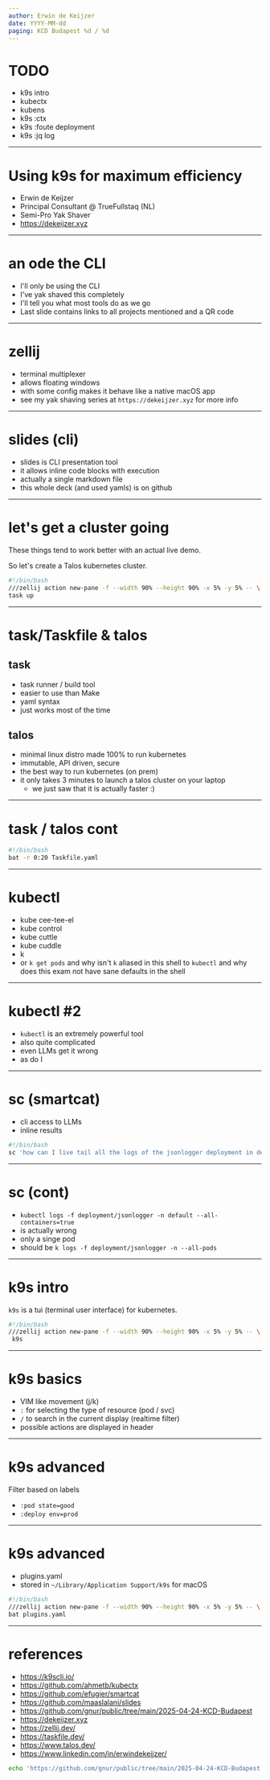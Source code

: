 ```yaml
---
author: Erwin de Keijzer
date: YYYY-MM-dd
paging: KCD Budapest %d / %d
---
```


# TODO

- k9s intro
- kubectx
- kubens
- k9s :ctx
- k9s :foute deployment
- k9s :jq log

---
# Using k9s for maximum efficiency

- Erwin de Keijzer
- Principal Consultant @ TrueFullstaq (NL)
- Semi-Pro Yak Shaver
- https://dekeijzer.xyz

---
# an ode the CLI

- I'll only be using the CLI
- I've yak shaved this completely
- I'll tell you what most tools do as we go
- Last slide contains links to all projects mentioned and a QR code

---
# zellij

- terminal multiplexer
- allows floating windows
- with some config makes it behave like a native macOS app
- see my yak shaving series at `https://dekeijzer.xyz` for more info

---

# slides (cli)

- slides is CLI presentation tool
- it allows inline code blocks with execution
- actually a single markdown file
- this whole deck (and used yamls) is on github

---

# let's get a cluster going

These things tend to work better with an actual live demo. 

So let's create a Talos kubernetes cluster.

```bash
#!/bin/bash
///zellij action new-pane -f --width 90% --height 90% -x 5% -y 5% -- \
task up
```

---
# task/Taskfile & talos

## task

- task runner / build tool
- easier to use than Make
- yaml syntax
- just works most of the time

## talos

- minimal linux distro made 100% to run kubernetes
- immutable, API driven, secure
- the best way to run kubernetes (on prem)
- it only takes 3 minutes to launch a talos cluster on your laptop
    - we just saw that it is actually faster :)

---
# task / talos cont

```bash
#!/bin/bash
bat -r 0:20 Taskfile.yaml
```

---
# kubectl

- kube cee-tee-el
- kube control
- kube cuttle
- kube cuddle
- k
- or `k get pods` and why isn't `k` aliased in this shell to `kubectl` and why does this exam not have sane defaults in the shell

---
# kubectl #2

- `kubectl` is an extremely powerful tool
- also quite complicated
- even LLMs get it wrong
- as do I

---

# sc (smartcat)

- cli access to LLMs
- inline results

```bash
#!/bin/bash
sc 'how can I live tail all the logs of the jsonlogger deployment in de the default namespace with kubectl'
```

---
# sc (cont)

- `kubectl logs -f deployment/jsonlogger -n default --all-containers=true`
- is actually wrong
- only a singe pod
- should be `k logs -f deployment/jsonlogger -n --all-pods`

---
# k9s intro

`k9s` is a tui (terminal user interface) for kubernetes.

```bash
#!/bin/bash
///zellij action new-pane -f --width 90% --height 90% -x 5% -y 5% -- \
 k9s
```
---

# k9s basics

- VIM like movement (j/k)
- `:` for selecting the type of resource (pod / svc)
- `/` to search in the current display (realtime filter)
- possible actions are displayed in header

---

# k9s advanced

Filter based on labels

- `:pod state=good`
- `:deploy env=prod`

---

# k9s advanced

- plugins.yaml
- stored in `~/Library/Application Support/k9s` for macOS

```bash
#!/bin/bash
///zellij action new-pane -f --width 90% --height 90% -x 5% -y 5% -- \
bat plugins.yaml
```


---

# references

- https://k9scli.io/
- https://github.com/ahmetb/kubectx
- https://github.com/efugier/smartcat
- https://github.com/maaslalani/slides
- https://github.com/gnur/public/tree/main/2025-04-24-KCD-Budapest
- https://dekeijzer.xyz
- https://zellij.dev/
- https://taskfile.dev/
- https://www.talos.dev/
- https://www.linkedin.com/in/erwindekeijzer/

```bash
echo 'https://github.com/gnur/public/tree/main/2025-04-24-KCD-Budapest' | qrencode -t utf8
```
